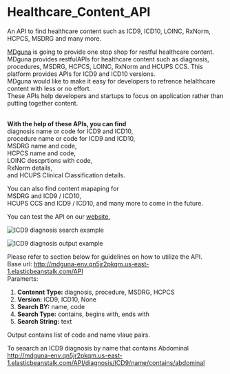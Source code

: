 # Healthcare_Content_API
An API to find healthcare content such as ICD9, ICD10, LOINC, RxNorm, HCPCS, MSDRG and many more.

<a href="http://www.mdguna.com">MDguna</a> is going to provide one stop shop for restful healthcare content. </br>
MDguna provides restfulAPIs for healthcare content such as diagnosis, procedures, MSDRG, HCPCS, LOINC, RxNorm and HCUPS
CCS. This platform provides APIs for ICD9 and ICD10 versions. </br>
MDguna would like to make it easy for developers to refrence helalthcare content with less or no effort. </br>
These APIs help developers and startups to focus on application rather than putting together content. </br>

</br><b>With the help of these APIs, you can find </b></br>
diagnosis name or code for ICD9 and ICD10, </br>
procedure name or code for ICD9 and ICD10, </br>
MSDRG name and code, </br>
HCPCS name and code, </br>
LOINC descprtions with code, </br>
RxNorm details,</br>
and HCUPS Clinical Classification details.</br>

You can also find content mapaping for </br>
MSDRG and ICD9 / ICD10, </br>
HCUPS CCS and ICD9 / ICD10, and many more to come in the future. </br>
 
You can test the API on our <a href="http://mdguna.com/#/page-API">website.</a></br>

![ICD9 diagnosis search example](https://github.com/MDguna/Healthcare_Content_API/blob/master/images/diag_test.png)

![ICD9 diagnosis output example](https://github.com/MDguna/Healthcare_Content_API/blob/master/images/diag_output.png)

Please refer to section below for guidelines on how to utilize the API.</br>
Base url: http://mdguna-env.qn5jr2pkqm.us-east-1.elasticbeanstalk.com/API </br>
Paramerts: </br>
1. <b>Contennt Type:</b> diagnosis, procedure, MSDRG, HCPCS
2. <b>Version:</b> ICD9, ICD10, None
3. <b>Search BY:</b> name, code
4. <b>Search Type:</b> contains, begins with, ends with
5. <b>Search String:</b> text

Output contains list of code and name vlaue pairs.

To seaarch an ICD9 diagnosis by name that contains Abdominal </br>
http://mdguna-env.qn5jr2pkqm.us-east-1.elasticbeanstalk.com/API/diagnosis/ICD9/name/contains/abdominal </br>
